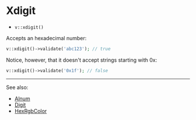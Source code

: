 # Xdigit

- `v::xdigit()`

Accepts an hexadecimal number:

```php
v::xdigit()->validate('abc123'); // true
```

Notice, however, that it doesn't accept strings starting with 0x:

```php
v::xdigit()->validate('0x1f'); // false
```

***
See also:

  * [Alnum](Alnum.md)
  * [Digit](Digit.md)
  * [HexRgbColor](HexRgbColor.md)
